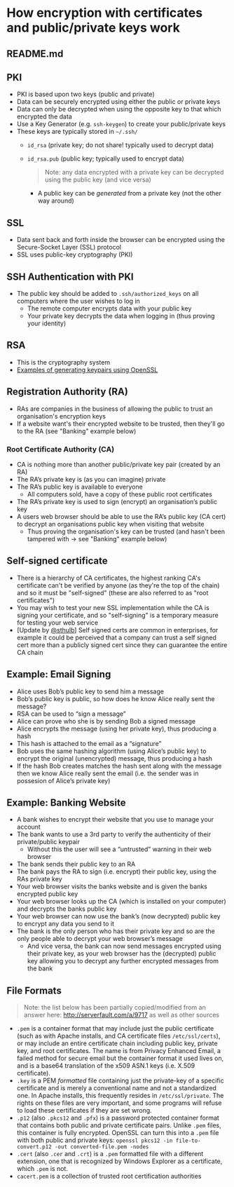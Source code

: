 # How encryption with certificates and public/private keys work

## README.md

## PKI

- PKI is based upon two keys (public and private)
- Data can be securely encrypted using either the public or private keys
- Data can only be decrypted when using the opposite key to that which encrypted the data
- Use a Key Generator (e.g. `ssh-keygen`) to create your public/private keys
- These keys are typically stored in `~/.ssh/`
  - `id_rsa` (private key; do not share! typically used to decrypt data)
  - `id_rsa.pub` (public key; typically used to encrypt data)  
    
    > Note: any data encrypted with a private key can be decrypted using the public key (and vice versa)

    - A public key can be *generated* from a private key (not the other way around)

## SSL

- Data sent back and forth inside the browser can be encrypted using the Secure-Socket Layer (SSL) protocol
- SSL uses public-key cryptography (PKI)

## SSH Authentication with PKI

- The public key should be added to `.ssh/authorized_keys` on all computers where the user wishes to log in
  - The remote computer encrypts data with your public key
  - Your private key decrypts the data when logging in (thus proving your identity)

## RSA

- This is the cryptography system
- [Examples of generating keypairs using OpenSSL](http://en.wikibooks.org/wiki/Cryptography/Generate_a_keypair_using_OpenSSL)

## Registration Authority (RA)

- RAs are companies in the business of allowing the public to trust an organisation's encryption keys
- If a website want's their encrypted website to be trusted, then they'll go to the RA (see "Banking" example below)

### Root Certificate Authority (CA)

- CA is nothing more than another public/private key pair (created by an RA)
- The RA’s private key is (as you can imagine) private
- The RA’s public key is available to everyone
  - All computers sold, have a copy of these public root certificates
- The RA’s private key is used to sign (encrypt) an organisation’s public key
- A users web browser should be able to use the RA’s public key (CA cert) to decrypt an organisations public key when visiting that website
  - Thus proving the organisation's key can be trusted (and hasn't been tampered with -> see "Banking" example below)

## Self-signed certificate

- There is a hierarchy of CA certificates, the highest ranking CA's certificate can't be verified by anyone (as they're the top of the chain) and so it must be "self-signed" (these are also referred to as "root certificates")
- You may wish to test your new SSL implementation while the CA is signing your certificate, and so "self-signing" is a temporary measure for testing your web service
- [Update by [@sthulb](https://github.com/sthulb)] Self signed certs are common in enterprises, for example it could be perceived that a company can trust a self signed cert more than a publicly signed cert since they can guarantee the entire CA chain

## Example: Email Signing

- Alice uses Bob’s public key to send him a message
- Bob’s public key is public, so how does he know Alice really sent the message?
- RSA can be used to “sign a message”
- Alice can prove who she is by sending Bob a signed message
- Alice encrypts the message (using her private key), thus producing a hash
- This hash is attached to the email as a “signature”
- Bob uses the same hashing algorithm (using Alice’s public key) to encrypt the original (unencrypted) message, thus producing a hash
- If the hash Bob creates matches the hash sent along with the message then we know Alice really sent the email (i.e. the sender was in possesion of Alice’s private key)

## Example: Banking Website

- A bank wishes to encrypt their website that you use to manage your account
- The bank wants to use a 3rd party to verify the authenticity of their private/public keypair
  - Without this the user will see a “untrusted” warning in their web browser
- The bank sends their public key to an RA
- The bank pays the RA to sign (i.e. encrypt) their public key, using the RAs private key
- Your web browser visits the banks website and is given the banks encrypted public key
- Your web browser looks up the CA (which is installed on your computer) and decrypts the banks public key
- Your web browser can now use the bank’s (now decrypted) public key to encrypt any data you send to it
- The bank is the only person who has their private key and so are the only people able to decrypt your web browser’s message
  - And vice versa, the bank can now send messages encrypted using their private key, as your web browser has the (decrypted) public key allowing you to decrypt any further encrypted messages from the bank

## File Formats

> Note: the list below has been partially copied/modified from an answer here: http://serverfault.com/a/9717 as well as other sources

- `.pem` is a container format that may include just the public certificate (such as with Apache installs, and CA certificate files `/etc/ssl/certs`), or may include an entire certificate chain including public key, private key, and root certificates. The name is from Privacy Enhanced Email, a failed method for secure email but the container format it used lives on, and is a base64 translation of the x509 ASN.1 keys (i.e. X.509 certificate).
- `.key` is a PEM *formatted* file containing just the private-key of a specific certificate and is merely a conventional name and not a standardized one. In Apache installs, this frequently resides in `/etc/ssl/private`. The rights on these files are very important, and some programs will refuse to load these certificates if they are set wrong.
- `.p12` (also `.pkcs12` and `.pfx`) is a password protected container format that contains both public and private certificate pairs. Unlike `.pem` files, this container is fully encrypted. OpenSSL can turn this into a `.pem` file with both public and private keys: `openssl pkcs12 -in file-to-convert.p12 -out converted-file.pem -nodes`
- `.cert` (also `.cer` and `.crt`) is a `.pem` formatted file with a different extension, one that is recognized by Windows Explorer as a certificate, which `.pem` is not.
- `cacert.pem` is a collection of trusted root certification authorities


